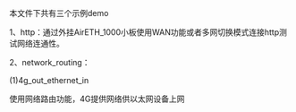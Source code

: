 本文件下共有三个示例demo

1、http：通过外挂AirETH_1000小板使用WAN功能或者多网切换模式连接http测试网络连通性。

2、network_routing：

(1)4g_out_ethernet_in

使用网络路由功能，4G提供网络供以太网设备上网


